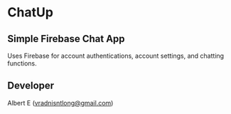 # ChatUp
## Simple Firebase Chat App
Uses Firebase for account authentications, account settings, and chatting functions.

## Developer
Albert E (vradnisntlong@gmail.com)